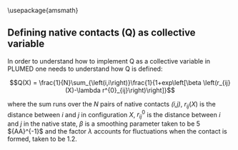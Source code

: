 <script
  src="https://cdn.mathjax.org/mathjax/latest/MathJax.js?config=TeX-AMS-MML_HTMLorMML"
  type="text/javascript">
</script>

\usepackage{amsmath}

## Defining native contacts (Q) as collective variable
In order to understand how to implement Q as a collective variable in PLUMED
one needs to understand how Q is defined:

$$Q(X) = \frac{1}{N}\sum_{\left(i,i\right)}\frac{1}{1+exp\left[\beta \left(r_{ij}(X)-\lambda r^{0}_{ij}\right)\right]}$$

where the sum runs over the $N$ pairs of native contacts _(i,j)_, $r_{ij}(X)$ is the 
distance between _i_ and *j* in configuration $X$, $r^{0}_{ij}$ is the distance between
$i$ and $j$ in the native state, $\beta$ is a smoothing parameter taken to be 5 $\{AA}^{-1}$ 
and the factor $\lambda$ accounts for fluctuations when the contact is formed, taken to be
1.2.
